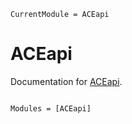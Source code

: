 ```@meta
CurrentModule = ACEapi
```

# ACEapi

Documentation for [ACEapi](https://github.com/tjjarvinen/ACEapi.jl).

```@index
```

```@autodocs
Modules = [ACEapi]
```
